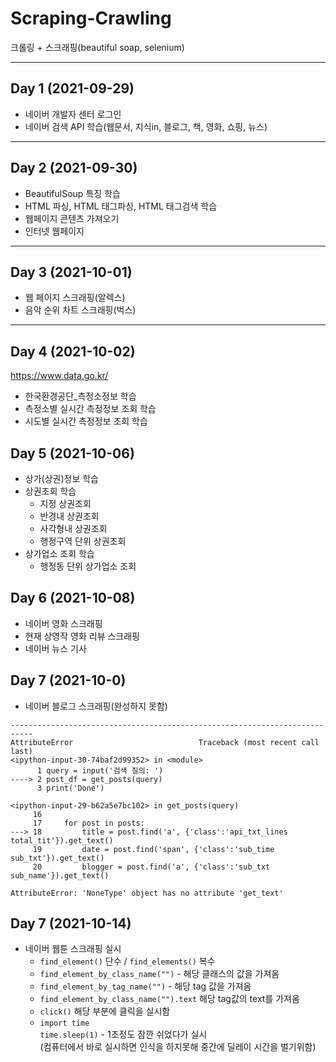 # Scraping-Crawling

크롤링 + 스크래핑(beautiful soap, selenium)

-----

## Day 1 (2021-09-29)

- 네이버 개발자 센터 로그인
- 네이버 검색 API 학습(웹문서, 지식in, 블로그, 책, 영화, 쇼핑, 뉴스)

-----

## Day 2 (2021-09-30)

- BeautifulSoup 특징 학습
- HTML 파싱, HTML 태그파싱, HTML 태그검색 학습
- 웹페이지 콘텐츠 가져오기
- 인터넷 웹페이지 

-----

## Day 3 (2021-10-01)

- 웹 페이지 스크래핑(알렉스)
- 음악 순위 차트 스크래핑(벅스)

-----

## Day 4 (2021-10-02)

https://www.data.go.kr/

- 한국환경공단_측정소정보 학습
- 측정소별 실시간 측정정보 조회 학습
- 시도별 실시간 측정정보 조회 학습

## Day 5 (2021-10-06)

- 상가(상권)정보 학습
- 상권조회 학습
  - 지정 상권조회
  - 반경내 상권조회
  - 사각형내 상권조회
  - 행정구역 단위 상권조회
- 상가업소 조회 학습
  - 행정동 단위 상가업소 조회

## Day 6 (2021-10-08)

- 네이버 영화 스크래핑
- 현재 상영작 영화 리뷰 스크래핑
- 네이버 뉴스 기사 

## Day 7 (2021-10-0)

- 네이버 블로그 스크래핑(완성하지 못함)
```
---------------------------------------------------------------------------
AttributeError                            Traceback (most recent call last)
<ipython-input-30-74baf2d99352> in <module>
      1 query = input('검색 질의: ')
----> 2 post_df = get_posts(query)
      3 print('Done')

<ipython-input-29-b62a5e7bc102> in get_posts(query)
     16 
     17     for post in posts:
---> 18         title = post.find('a', {'class':'api_txt_lines total_tit'}).get_text()
     19         date = post.find('span', {'class':'sub_time sub_txt'}).get_text()
     20         blogger = post.find('a', {'class':'sub_txt sub_name'}).get_text()

AttributeError: 'NoneType' object has no attribute 'get_text'
```

## Day 7 (2021-10-14)

- 네이버 웹툰 스크래핑 실시
  - `find_element()` 단수 / `find_elements()` 복수
  - `find_element_by_class_name("")` - 해당 클래스의 값을 가져옴
  -  `find_element_by_tag_name("")` - 해당 tag 값을 가져옴
  -  `find_element_by_class_name("").text` 해당 tag값의 text를 가져옴
  -  `click()` 해당 부분에 클릭을 실시함
  -  `import time` <br> `time.sleep(1)` - 1초정도 잠깐 쉬었다가 실시  
     (컴퓨터에서 바로 실시하면 인식을 하지못해 중간에 딜레이 시간을 벌기위함) 
